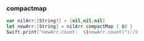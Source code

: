 ### compactmap

```swift
var nilArr:[String?] = [nil,nil,nil]
let newArr:[String] = nilArr.compactMap { $0 }
Swift.print("newArr.count:  \(newArr.count)")//9
```
